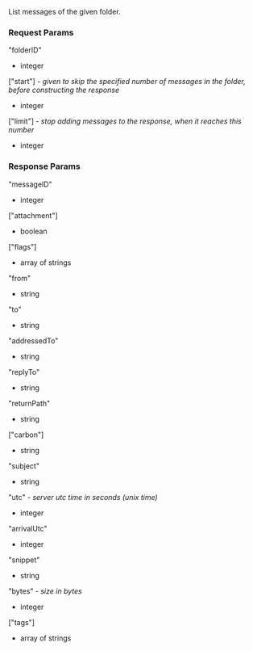 List messages of the given folder.

### Request Params

"folderID"

- integer

["start"] - *given to skip the specified number of messages in the folder, before constructing the response*

- integer

["limit"] - *stop adding messages to the response, when it reaches this number*

- integer

### Response Params

"messageID"

- integer

["attachment"]

- boolean

["flags"]

- array of strings

"from"

- string

"to"

- string

"addressedTo"

- string

"replyTo"

- string

"returnPath"

- string

["carbon"]

- string

"subject"

- string

"utc" - *server utc time in seconds (unix time)*

- integer

"arrivalUtc"

- integer

"snippet"

- string

"bytes" - *size in bytes*

- integer

["tags"]

- array of strings
